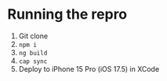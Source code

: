 # Running the repro

1. Git clone
2. `npm i`
3. `ng build`
4. `cap sync`
5. Deploy to iPhone 15 Pro (iOS 17.5) in XCode
